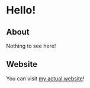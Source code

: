 # Hello!

## About
Nothing to see here!

## Website
You can visit [my actual website](https://esfinkel.me)!